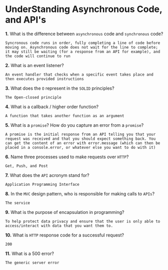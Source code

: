 # UnderStanding Asynchronous Code, and API's

**1.** What is the difference between `asynchronous` code and `synchronous` code?
<!-- enter you answer in the space below -->
```
Syncronous code runs in order, fully completing a line of code before moving on. Asynchronous code does not wait for the line to complete; it may still be waiting (for a response from an API for example), and the code will continue to run
```
**2.** What is an event listener?
<!-- enter you answer in the space below -->
```
An event handler that checks when a specific event takes place and then executes provided instructions
```
**3.** What does the `O` represent in the `SOLID` principles?
<!-- enter you answer in the space below -->
```
The Open-closed principle
```
**4.** What is a callback / higher order function?
<!-- enter you answer in the space below -->
```
A function that takes another function as an argument
```
**5.** What is a `promise`? How do you capture an error from a `promise`?
<!-- enter you answer in the space below -->
```
A promise is the initial response from an API telling you that your request was received and that you should expect something back. You can get the content of an error with error.message (which can then be placed in a console.error, or whatever else you want to do with it)
```
**6.** Name three processes used to make requests over `HTTP`?
<!-- enter you answer in the space below -->
```
Get, Push, and Post
```
**7.** What does the `API` acronym stand for?
<!-- enter you answer in the space below -->
```
Application Programming Interface
```
**8.** In the `MVC` design pattern, who is responsible for making calls to `APIs`?
<!-- enter you answer in the space below -->
```
The service
```
**9.** What is the purpose of encapsulation in programming?
<!-- enter you answer in the space below -->
```
To help protect data privacy and ensure that the user is only able to access/interact with data that you want them to.
```
**10.** What is `HTTP` response code for a successful request?
<!-- enter you answer in the space below -->
```
200
```
**11.** What is a 500 error?
<!-- enter you answer in the space below -->
```
The generic server error
```